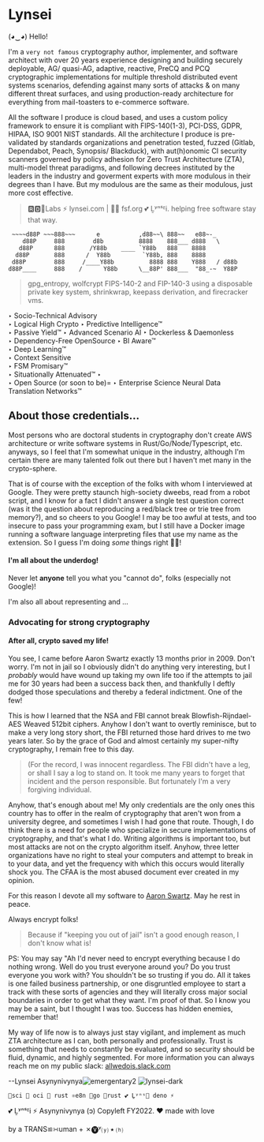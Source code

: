 # Lynsei

(◕‿◕) Hello! 


I'm a `very not famous` cryptography author, implementer, and software architect with over 20 years experience designing and building securely deployable, AG/ quasi-AG, adaptive, reactive, PreCQ and PCQ cryptographic implementations for multiple threshold distributed event systems scenarios, defending against many sorts of attacks & on many different threat surfaces, and using production-ready architecture for everything from mail-toasters to e-commerce software.  

All the software I produce is cloud based, and uses a custom policy framework to ensure it is compliant with FIPS-140(1-3), PCI-DSS, GDPR, HIPAA, ISO 9001 NIST standards.  All the architecture I produce is pre-validated by standards organizations and penetration tested, fuzzed (Gitlab, Dependabot, Peach, Synopsis/ Blackduck), with aut(h)onomic CI security scanners governed by policy adhesion for Zero Trust Architecture (ZTA), multi-model threat paradigms, and following decrees instituted by the leaders in the industry and goverment experts with more modulous in their degrees than I have. But my modulous are the same as their modulous, just more cost effective.


> 🆁🅳🧪Labs ⚡️ lynsei.com | 🏴‍☠️ fsf.org 💕 Ḻʸⁿˢᴱi.          helping free software stay that way.
> 
```
 ~~~~d88P ~~~888~~~      e           ,d88~~\ 888~~   e88~-_                                                                                                          
    d88P     888        d8b          8888    888___ d888   \                                                                                                         
   d88P      888       /Y88b    ____ `Y88b   888    8888                                                                                                             
  d88P       888      /  Y88b         `Y88b, 888    8888                                                                                                             
 d88P        888     /____Y88b          8888 888    Y888   / d88b                                                                                                    
d88P____     888    /      Y88b      \__88P' 888___  "88_-~  Y88P 
```
> gpg_entropy, wolfcrypt FIPS-140-2 and FIP-140-3 using a disposable private key system, shrinkwrap, keepass derivation, and firecracker vms.

‣ Socio-Technical Advisory   
	‣ Logical High Crypto
	‣ Predictive Intelligence™  
	‣ Passive Yield™ 
‣ Advanced Scenario AI
‣  Dockerless & Daemonless  
‣  Dependency-Free  OpenSource
‣  BI Aware™  
	‣ Deep Learning™   
	‣  Context Sensitive  
	‣  FSM Promisary™  
	‣ Situationally Attenuated™  ‣  
‣ Open Source (or soon to be)=
‣ Enterprise Science Neural Data Translation Networks™


## About those credentials...
 
Most persons who are doctoral students in cryptography don't create AWS architecture or write software systems in Rust/Go/Node/Typescript, etc. anyways, so I feel that I'm somewhat unique in the industry, although I'm certain there are many talented folk out there but I haven't met many in the crypto-sphere. 

That is of course with the exception of the folks with whom I interviewed at Google.  They were pretty staunch high-society dweebs, read from a robot script, and I know for a fact I didn't answer a single test question correct (was it the question about reproducing a red/black tree or trie tree from memory?), and so cheers to you Google! I may be too awful at tests, and too insecure to pass your programming exam, but I still have a Docker image running a software language interpreting files that use my name as the extension.  So I guess I'm doing *some* things right 🤏🏻!   

#### I'm all about the underdog! 
Never let **anyone** tell you what you "cannot do", folks (especially not Google)! 

I'm also all about representing and ...

### Advocating for strong cryptography

####  After all, crypto saved my life! 

  You see, I came before Aaron Swartz exactly 13 months prior in 2009.  Don't worry.  I'm not in jail so I obviously didn't do anything very interesting, but I *probably* would have wound up taking my own life too if the attempts to jail me for 30 years had been a success back then, and thankfully I deftly dodged those speculations and thereby a federal indictment.  One of the few!  
  
   This is how I learned that the NSA and FBI cannot break Blowfish-Rijndael-AES Weaved 512bit ciphers. Anyhow I don't want to overtly reminisce, but to make a very long story short, the FBI returned those hard drives to me two years later.  So by the grace of God and almost certainly my super-nifty cryptography, I remain free to this day.
   
> (For the record, I was innocent regardless.  The FBI didn't have a leg, or shall I say a log to stand on.  It took me many years to forget that incident and the person responsible.  But fortunately I'm a very forgiving individual.

Anyhow, that's enough about me!  My only credentials are the only ones this country has to offer in the realm of cryptography that aren't won from a university degree, and sometimes I wish I had gone that route.  Though, I do think there is a need for people who specialize in secure implementations of cryptography, and that's what I do.  Writing algorithms is important too, but most attacks are not on the crypto algorithm itself.  Anyhow, three letter organizations have no right to steal your computers and attempt to break in to your data, and yet the frequency with which this occurs would literally shock you.  The CFAA is the most abused document ever created in my opinion.  

For this reason I devote all my software to [Aaron Swartz](https://en.wikipedia.org/wiki/Aaron_Swartz).   May he rest in peace.

Always encrypt folks!  

> Because if "keeping you out of jail" isn't a good enough reason, I don't know what is!

PS:  You may say "Ah I'd never need to encrypt everything because I do nothing wrong.   Well do you trust everyone around you?   Do you trust everyone you work with?  You shouldn't be so trusting if you do.   All it takes is one failed business partnership, or one disgruntled employee to start a track with these sorts of agencies and they will literally cross major social boundaries in order to get what they want.  I'm proof of that.   So I know you may be a saint, but I thought I was too.  Success has hidden enemies, remember that!

My way of life now is to always just stay vigilant, and implement as much ZTA architecture as I can, both personally and professionally.  Trust is something that needs to constantly be evaluated, and so security should be fluid, dynamic, and highly segmented.
For more information you can always reach me on my public slack: [allwedois.slack.com](https://allwedois.slack.com)


--Lynsei Asynynivynya![emergentary2](https://user-images.githubusercontent.com/16281585/173702301-baa85c0e-89b9-4450-84b7-6c770a93f9d2.png)
![lynsei-dark](https://user-images.githubusercontent.com/16281585/173704263-e12939a8-aac7-4330-a97a-419246a9bb04.png)


```
🧪sci 🐳 oci 🦀 rust ⚛e8n 🐹go 🦀rust 💕 Ḻʸⁿˢ🐲 deno ⚡️
``` 

💕 
Ḻʸⁿˢᴱi ⚡️ Asynynivynya (ɔ) Copyleft FY2022. 
❤︎ made with love

by a TRANS≌∺uman + ✗🅥ʸ⒴ ⭑ ⒣

